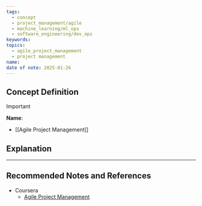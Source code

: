 ```yaml
---
tags:
  - concept
  - project_management/agile
  - machine_learning/ml_ops
  - software_engineering/dev_ops
keywords: 
topics:
  - agile_project_management
  - project management
name: 
date of note: 2025-01-26
---
```

 
## Concept Definition

>[!important]
>**Name**: 



- [[Agile Project Management]]


## Explanation




-----------
##  Recommended Notes and References



- Coursera
	- [Agile Project Management](https://www.coursera.org/learn/agile-project-management/home/welcome)